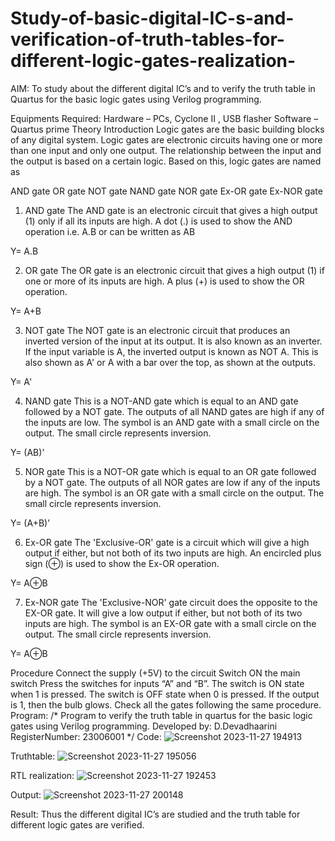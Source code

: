 # Study-of-basic-digital-IC-s-and-verification-of-truth-tables-for-different-logic-gates-realization-
 AIM:
To study about the different digital IC’s and to verify the truth table in Quartus for the basic logic gates using Verilog programming.

Equipments Required:
Hardware – PCs, Cyclone II , USB flasher
Software – Quartus prime
Theory
Introduction
Logic gates are the basic building blocks of any digital system. Logic gates are electronic circuits having one or more than one input and only one output. The relationship between the input and the output is based on a certain logic. Based on this, logic gates are named as

AND gate
OR gate
NOT gate
NAND gate
NOR gate
Ex-OR gate
Ex-NOR gate
1) AND gate
The AND gate is an electronic circuit that gives a high output (1) only if all its inputs are high. A dot (.) is used to show the AND operation i.e. A.B or can be written as AB

Y= A.B

2) OR gate
The OR gate is an electronic circuit that gives a high output (1) if one or more of its inputs are high. A plus (+) is used to show the OR operation.

Y= A+B

3) NOT gate
The NOT gate is an electronic circuit that produces an inverted version of the input at its output. It is also known as an inverter. If the input variable is A, the inverted output is known as NOT A. This is also shown as A' or A with a bar over the top, as shown at the outputs.

Y= A'

4) NAND gate
This is a NOT-AND gate which is equal to an AND gate followed by a NOT gate. The outputs of all NAND gates are high if any of the inputs are low. The symbol is an AND gate with a small circle on the output. The small circle represents inversion.

Y= (AB)’

5) NOR gate
This is a NOT-OR gate which is equal to an OR gate followed by a NOT gate. The outputs of all NOR gates are low if any of the inputs are high. The symbol is an OR gate with a small circle on the output. The small circle represents inversion.

Y= (A+B)’

6) Ex-OR gate
The 'Exclusive-OR' gate is a circuit which will give a high output if either, but not both of its two inputs are high. An encircled plus sign (⊕) is used to show the Ex-OR operation.

Y= A⊕B

7) Ex-NOR gate
The 'Exclusive-NOR' gate circuit does the opposite to the EX-OR gate. It will give a low output if either, but not both of its two inputs are high. The symbol is an EX-OR gate with a small circle on the output. The small circle represents inversion.

Y= A⊕B

Procedure
Connect the supply (+5V) to the circuit
Switch ON the main switch
Press the switches for inputs “A” and “B”. The switch is ON state when 1 is pressed. The switch is OFF state when 0 is pressed.
If the output is 1, then the bulb glows.
Check all the gates following the same procedure.
Program:
/*
Program to verify the truth table in quartus for the basic logic gates using Verilog programming.
Developed by: D.Devadhaarini
RegisterNumber: 23006001 
*/
Code:
![Screenshot 2023-11-27 194913](https://github.com/Devadhaarini/Study-of-basic-digital-IC-s-and-verification-of-truth-tables-for-different-logic-gates-realization-/assets/145796552/a641a813-550b-46ab-9239-e64b427e8011)

Truthtable:
![Screenshot 2023-11-27 195056](https://github.com/Devadhaarini/Study-of-basic-digital-IC-s-and-verification-of-truth-tables-for-different-logic-gates-realization-/assets/145796552/dbe4b107-769f-432e-b691-6622248cd74a)

RTL realization:
![Screenshot 2023-11-27 192453](https://github.com/Devadhaarini/Study-of-basic-digital-IC-s-and-verification-of-truth-tables-for-different-logic-gates-realization-/assets/145796552/ca2dcd20-084a-4190-aafe-dbbb7b4391b2)

Output:
![Screenshot 2023-11-27 200148](https://github.com/Devadhaarini/Study-of-basic-digital-IC-s-and-verification-of-truth-tables-for-different-logic-gates-realization-/assets/145796552/1a326a06-0582-4a52-a6ae-1b13b7caf7b6)



Result:
Thus the different digital IC’s are studied and the truth table for different logic gates are verified.

